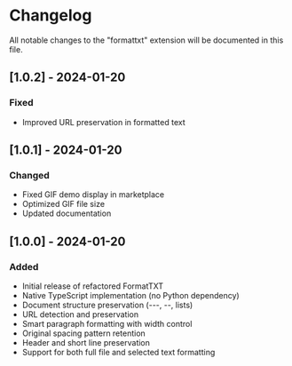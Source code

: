 # Changelog

All notable changes to the "formattxt" extension will be documented in this file.

## [1.0.2] - 2024-01-20
### Fixed
- Improved URL preservation in formatted text

## [1.0.1] - 2024-01-20
### Changed
- Fixed GIF demo display in marketplace
- Optimized GIF file size
- Updated documentation

## [1.0.0] - 2024-01-20
### Added
- Initial release of refactored FormatTXT
- Native TypeScript implementation (no Python dependency)
- Document structure preservation (---, --, lists)
- URL detection and preservation
- Smart paragraph formatting with width control
- Original spacing pattern retention
- Header and short line preservation
- Support for both full file and selected text formatting